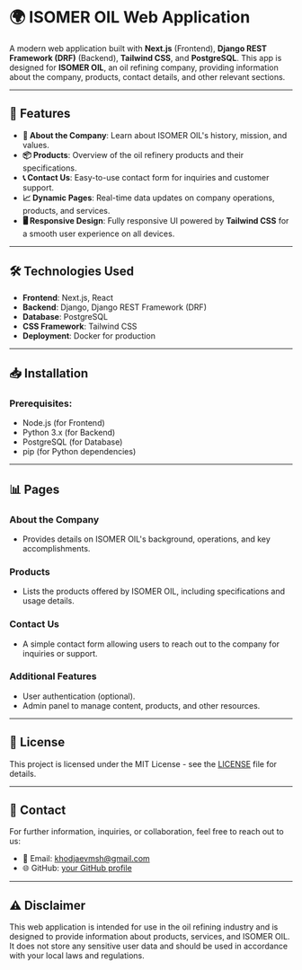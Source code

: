 # 🌍 ISOMER OIL Web Application

A modern web application built with **Next.js** (Frontend), **Django REST Framework (DRF)** (Backend), **Tailwind CSS**, and **PostgreSQL**. This app is designed for **ISOMER OIL**, an oil refining company, providing information about the company, products, contact details, and other relevant sections.

---

## 🚀 Features

- **🏢 About the Company**: Learn about ISOMER OIL's history, mission, and values.
- **📦 Products**: Overview of the oil refinery products and their specifications.
- **📞 Contact Us**: Easy-to-use contact form for inquiries and customer support.
- **📈 Dynamic Pages**: Real-time data updates on company operations, products, and services.
- **🖥 Responsive Design**: Fully responsive UI powered by **Tailwind CSS** for a smooth user experience on all devices.

---

## 🛠 Technologies Used

- **Frontend**: Next.js, React
- **Backend**: Django, Django REST Framework (DRF)
- **Database**: PostgreSQL
- **CSS Framework**: Tailwind CSS
- **Deployment**: Docker for production

---

## 📥 Installation

### Prerequisites:
- Node.js (for Frontend)
- Python 3.x (for Backend)
- PostgreSQL (for Database)
- pip (for Python dependencies)

---

## 📊 Pages

### About the Company
- Provides details on ISOMER OIL's background, operations, and key accomplishments.

### Products
- Lists the products offered by ISOMER OIL, including specifications and usage details.

### Contact Us
- A simple contact form allowing users to reach out to the company for inquiries or support.

### Additional Features
- User authentication (optional).
- Admin panel to manage content, products, and other resources.

---

## 📜 License

This project is licensed under the MIT License - see the [LICENSE](LICENSE) file for details.

---

## 📧 Contact

For further information, inquiries, or collaboration, feel free to reach out to us:

- 📧 Email: [khodjaevmsh@gmail.com](mailto:khodjaevmsh@gmail.com)
- 🌐 GitHub: [your GitHub profile](https://github.com/khodjaevmsh)

---

## ⚠️ Disclaimer

This web application is intended for use in the oil refining industry and is designed to provide information about products, services, and ISOMER OIL. It does not store any sensitive user data and should be used in accordance with your local laws and regulations.
